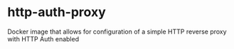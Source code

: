 # http-auth-proxy
Docker image that allows for configuration of a simple HTTP reverse proxy with HTTP Auth enabled
